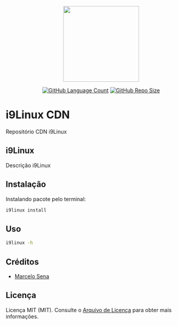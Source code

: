 <p align="center" class="text-center" style="text-align:center;"><a href="https://github.com/i9linux" target="_blank"><img src="https://cdn.jsdelivr.net/gh/i9linux/cdn/img/logo-200px.png" width="200"></a></p>
<p align="center" class="text-center" style="text-align:center;">
<a href="https://github.com/i9linux/cdn"><img src="https://img.shields.io/github/languages/count/i9linux/cdn" alt="GitHub Language Count"></a>
<a href="https://github.com/i9linux/cdn"><img src="https://img.shields.io/github/repo-size/i9linux/cdn" alt="GitHub Repo Size"></a>
</p>

# i9Linux CDN

Repositório CDN i9Linux


## i9Linux

Descrição i9Linux

## Instalação

Instalando pacote pelo terminal:

```bash
i9linux install
```

## Uso

```bash
i9linux -h
```

## Créditos

- [Marcelo Sena](https://github.com/i9linux)

## Licença

Licença MIT (MIT). Consulte o [Arquivo de Licença](LICENSE) para obter mais informações.